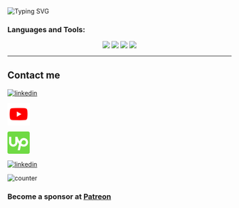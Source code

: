 <img src="https://readme-typing-svg.herokuapp.com?font=Fira+Code&weight=600&size=24&duration=3500&pause=500&color=151CF7&center=true&vCenter=true&width=435&lines=Tech+Trainer+;AI+Chatbots;Dialogflow+and+ChatGPT+Expert+;Entrepreneur;Keynote+Speaker" alt="Typing SVG" />

<!-- <h3 align="center">A passionate full stack developer from Pakistan</h3> -->

<h3 align="left">Languages and Tools:</h3>

<p align='center'>
    <img src="https://skillicons.dev/icons?i=git,github,linux,c,css,js" />
   <img src="https://skillicons.dev/icons?i=ts,react,express,mongodb,nodejs,nextjs"/>
   <img src="https://skillicons.dev/icons?i=firebase,postman,heroku,graphql,figma,xd"/>
   <img src="https://skillicons.dev/icons?i=aws,gcp,docker,flask,wasm,swift"/>
</p>

<hr>

## Contact me

<p align="left">

<a href="https://www.linkedin.com/in/minzamam" target="blank"><img align="center" src="https://skillicons.dev/icons?i=linkedin" height="50" width="50" alt="linkedin" /></a>

<a href="https://www.youtube.com/@InzamamMalik" target="blank"><img align="center" src="./img/youtube.svg" alt="YouTube" height="50" width="50" /></a>

<a href="https://www.upwork.com/freelancers/~014998370bf4b28c01/" target="blank"><img align="center" src="./img/upwork.svg" alt="upwork" height="50" width="50" /></a>

<a href="https://stackoverflow.com/users/4378475/inzamam-malik" target="blank"><img align="center" src="https://skillicons.dev/icons?i=stackoverflow" height="50" width="50" alt="linkedin" /></a>

![counter](https://en1g1m3zkq5j0aw.m.pipedream.net)

</p>

### Become a sponsor at [Patreon](https://www.patreon.com/Malikasinger)

<!--
**malikasinger1/malikasinger1** is a ✨ _special_ ✨ repository because its `README.md` (this file) appears on your GitHub profile.

Here are some ideas to get you started:

- 🔭 I’m currently working on ...
- 🌱 I’m currently learning ...
- 👯 I’m looking to collaborate on ...
- 🤔 I’m looking for help with ...
- 💬 Ask me about ...
- 📫 How to reach me: ...
- 😄 Pronouns: ...
- ⚡ Fun fact: ...
-->
